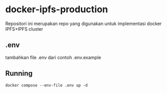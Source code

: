 # docker-ipfs-production
Repositori ini merupakan repo yang digunakan untuk implementasi docker IPFS+IPFS cluster

## .env
tambahkan file .env dari contoh .env.example

## Running 
```
docker compose --env-file .env up -d
```
